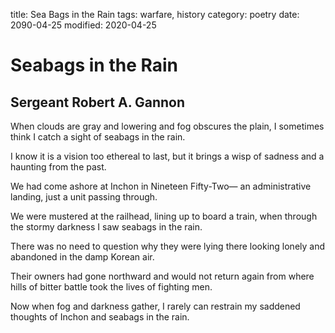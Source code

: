 title: Sea Bags in the Rain
tags: warfare, history
category: poetry 
date: 2090-04-25
modified: 2020-04-25


# Seabags in the Rain
## Sergeant Robert A. Gannon

When clouds are gray and lowering
and fog obscures the plain,
I sometimes think I catch a sight
of seabags in the rain.

I know it is a vision
too ethereal to last,
but it brings a wisp of sadness
and a haunting from the past.

We had come ashore at Inchon
in Nineteen Fifty-Two—
an administrative landing,
just a unit passing through.

We were mustered at the railhead,
lining up to board a train,
when through the stormy darkness
I saw seabags in the rain.

There was no need to question
why they were lying there
looking lonely and abandoned
in the damp Korean air.

Their owners had gone northward
and would not return again
from where hills of bitter battle
took the lives of fighting men.

Now when fog and darkness gather,
I rarely can restrain
my saddened thoughts of Inchon
and seabags in the rain.
